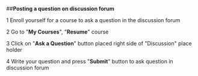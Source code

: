 ##**Posting a question on discussion forum**
 
 1 Enroll yourself for a course to ask a question in the discussion forum

 2 Go to "**My Courses**", "**Resume**" course

 3 Click on "**Ask a Question**" button placed right side of "Discussion" place holder

 4 Write your question and press "**Submit**" button to ask question in discussion forum



